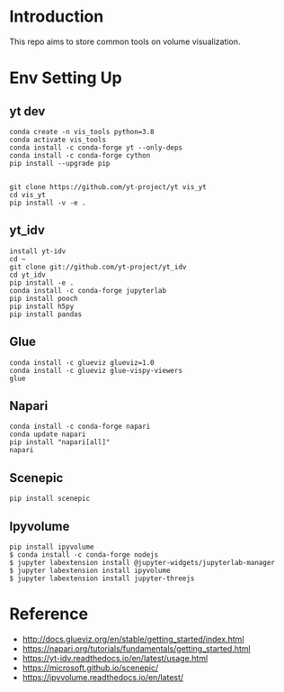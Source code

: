 # Introduction
This repo aims to store common tools on volume visualization.

# Env Setting Up
## yt dev

````
conda create -n vis_tools python=3.8
conda activate vis_tools
conda install -c conda-forge yt --only-deps
conda install -c conda-forge cython
pip install --upgrade pip


git clone https://github.com/yt-project/yt vis_yt
cd vis_yt
pip install -v -e .
````
## yt_idv
```
install yt-idv
cd ~
git clone git://github.com/yt-project/yt_idv
cd yt_idv
pip install -e .
conda install -c conda-forge jupyterlab
pip install pooch
pip install h5py
pip install pandas
```

## Glue

```
conda install -c glueviz glueviz=1.0
conda install -c glueviz glue-vispy-viewers
glue
```

## Napari
```
conda install -c conda-forge napari
conda update napari
pip install "napari[all]"
napari
```


## Scenepic
```
pip install scenepic
```

## Ipyvolume
```
pip install ipyvolume
$ conda install -c conda-forge nodejs 
$ jupyter labextension install @jupyter-widgets/jupyterlab-manager
$ jupyter labextension install ipyvolume
$ jupyter labextension install jupyter-threejs
```

# Reference
* http://docs.glueviz.org/en/stable/getting_started/index.html
* https://napari.org/tutorials/fundamentals/getting_started.html
* https://yt-idv.readthedocs.io/en/latest/usage.html
* https://microsoft.github.io/scenepic/
* https://ipyvolume.readthedocs.io/en/latest/